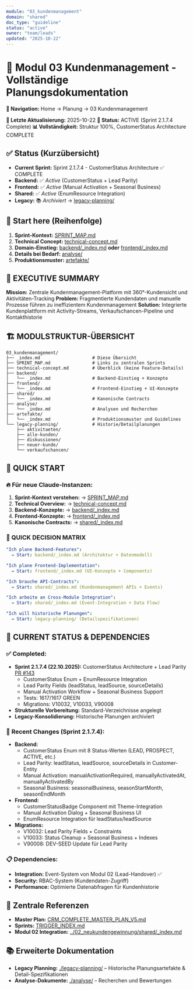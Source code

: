 ```yaml
---
module: "03_kundenmanagement"
domain: "shared"
doc_type: "guideline"
status: "active"
owner: "team/leads"
updated: "2025-10-22"
---
```


# 🎯 Modul 03 Kundenmanagement - Vollständige Planungsdokumentation

**📍 Navigation:** Home → Planung → 03 Kundenmanagement

**📅 Letzte Aktualisierung:** 2025-10-22
**🎯 Status:** ACTIVE (Sprint 2.1.7.4 Complete)
**📊 Vollständigkeit:** Struktur 100%, CustomerStatus Architecture COMPLETE

## ✅ Status (Kurzübersicht)
- **Current Sprint:** Sprint 2.1.7.4 - CustomerStatus Architecture ✅ COMPLETE
- **Backend:** ✅ *Active* (CustomerStatus + Lead Parity)
- **Frontend:** ✅ *Active* (Manual Activation + Seasonal Business)
- **Shared:** ✅ *Active* (EnumResource Integration)
- **Legacy:** 📚 *Archiviert* → [legacy-planning/](./legacy-planning/)

## 🚀 Start here (Reihenfolge)
1) **Sprint-Kontext:** [SPRINT_MAP.md](./SPRINT_MAP.md)
2) **Technical Concept:** [technical-concept.md](./technical-concept.md)
3) **Domain-Einstieg:** [backend/_index.md](./backend/_index.md) **oder** [frontend/_index.md](./frontend/_index.md)
4) **Details bei Bedarf:** [analyse/](./analyse/)
5) **Produktionsmuster:** [artefakte/](./artefakte/)

## 🎯 EXECUTIVE SUMMARY

**Mission:** Zentrale Kundenmanagement-Platform mit 360°-Kundensicht und Aktivitäten-Tracking
**Problem:** Fragmentierte Kundendaten und manuelle Prozesse führen zu ineffizientem Kundenmanagement
**Solution:** Integrierte Kundenplattform mit Activity-Streams, Verkaufschancen-Pipeline und Kontakthistorie

## 🏗️ MODULSTRUKTUR-ÜBERSICHT

```
03_kundenmanagement/
├── _index.md                    # Diese Übersicht
├── SPRINT_MAP.md                # Links zu zentralen Sprints
├── technical-concept.md         # Überblick (keine Feature-Details)
├── backend/
│   └── _index.md                # Backend-Einstieg + Konzepte
├── frontend/
│   └── _index.md                # Frontend-Einstieg + UI-Konzepte
├── shared/
│   └── _index.md                # Kanonische Contracts
├── analyse/
│   └── _index.md                # Analysen und Recherchen
├── artefakte/
│   └── _index.md                # Produktionsmuster und Guidelines
└── legacy-planning/             # Historie/Detailplanungen
    ├── aktivitaeten/
    ├── alle-kunden/
    ├── diskussionen/
    ├── neuer-kunde/
    └── verkaufschancen/
```

## 📁 QUICK START

### 🔥 **Für neue Claude-Instanzen:**

1. **Sprint-Kontext verstehen:** → [SPRINT_MAP.md](./SPRINT_MAP.md)
2. **Technical Overview:** → [technical-concept.md](./technical-concept.md)
3. **Backend-Konzepte:** → [backend/_index.md](./backend/_index.md)
4. **Frontend-Konzepte:** → [frontend/_index.md](./frontend/_index.md)
5. **Kanonische Contracts:** → [shared/_index.md](./shared/_index.md)

### 🎯 QUICK DECISION MATRIX

```yaml
"Ich plane Backend-Features":
  → Start: backend/_index.md (Architektur + Datenmodell)

"Ich plane Frontend-Implementation":
  → Start: frontend/_index.md (UI-Konzepte + Components)

"Ich brauche API-Contracts":
  → Start: shared/_index.md (Kundenmanagement APIs + Events)

"Ich arbeite an Cross-Module Integration":
  → Start: shared/_index.md (Event-Integration + Data Flow)

"Ich will historische Planungen":
  → Start: legacy-planning/ (Detailspezifikationen)
```

## 🚀 CURRENT STATUS & DEPENDENCIES

### ✅ **Completed:**
- **Sprint 2.1.7.4 (22.10.2025):** CustomerStatus Architecture + Lead Parity [PR #143](https://github.com/freshplan/freshplan-sales-tool/pull/143)
  - CustomerStatus Enum + EnumResource Integration
  - Lead Parity Fields (leadStatus, leadSource, sourceDetails)
  - Manual Activation Workflow + Seasonal Business Support
  - Tests: 1617/1617 GREEN
  - Migrations: V10032, V10033, V90008
- **Strukturelle Vorbereitung:** Standard-Verzeichnisse angelegt
- **Legacy-Konsolidierung:** Historische Planungen archiviert

### 🔄 **Recent Changes (Sprint 2.1.7.4):**
- **Backend:**
  - CustomerStatus Enum mit 8 Status-Werten (LEAD, PROSPECT, ACTIVE, etc.)
  - Lead Parity: leadStatus, leadSource, sourceDetails in Customer-Entity
  - Manual Activation: manualActivationRequired, manuallyActivatedAt, manuallyActivatedBy
  - Seasonal Business: seasonalBusiness, seasonStartMonth, seasonEndMonth
- **Frontend:**
  - CustomerStatusBadge Component mit Theme-Integration
  - Manual Activation Dialog + Seasonal Business UI
  - EnumResource Integration für leadStatus/leadSource
- **Migrations:**
  - V10032: Lead Parity Fields + Constraints
  - V10033: Status Cleanup + Seasonal Business + Indexes
  - V90008: DEV-SEED Update für Lead Parity

### 📋 **Dependencies:**
- **Integration:** Event-System von Modul 02 (Lead-Handover) ✅
- **Security:** RBAC-System (Kundendaten-Zugriff)
- **Performance:** Optimierte Datenabfragen für Kundenhistorie

## 🔗 **Zentrale Referenzen**

- **Master Plan:** [CRM_COMPLETE_MASTER_PLAN_V5.md](../../CRM_COMPLETE_MASTER_PLAN_V5.md)
- **Sprints:** [TRIGGER_INDEX.md](../../TRIGGER_INDEX.md)
- **Modul 02 Integration:** [../02_neukundengewinnung/shared/_index.md](../02_neukundengewinnung/shared/_index.md)

## 📚 **Erweiterte Dokumentation**

- **Legacy Planning:** [./legacy-planning/](./legacy-planning/) – Historische Planungsartefakte & Detail-Spezifikationen
- **Analyse-Dokumente:** [./analyse/](./analyse/) – Recherchen und Bewertungen